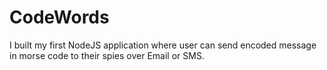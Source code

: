 # CodeWords

I built my first NodeJS application where user can send encoded message in morse code to their spies over Email or SMS.
